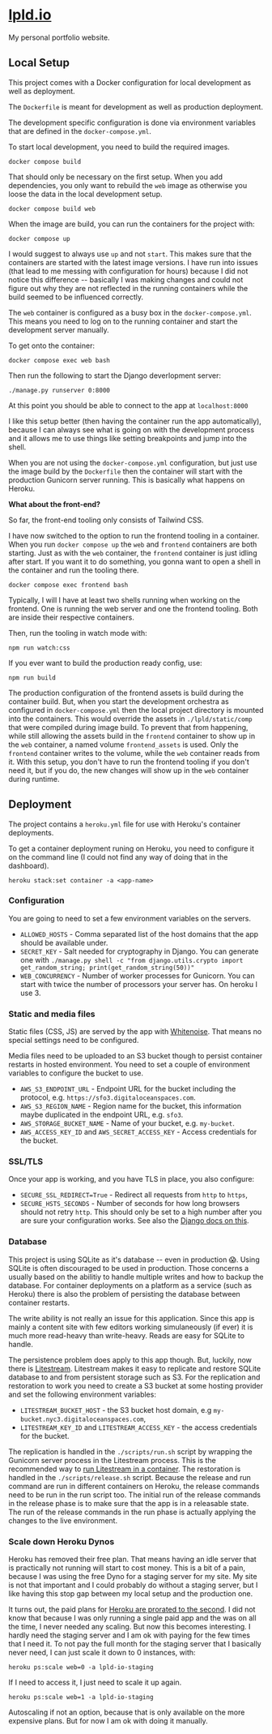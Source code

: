 # [lpld.io](https://www.lpld.io)

My personal portfolio website.

## Local Setup

This project comes with a Docker configuration for local development as well as deployment.

The `Dockerfile` is meant for development as well as production deployment.

The development specific configuration is done via environment variables that are defined in the `docker-compose.yml`.

To start local development, you need to build the required images.

```console
docker compose build
```

That should only be necessary on the first setup.
When you add dependencies, you only want to rebuild the `web` image as otherwise you loose the data in the local development setup.

```console
docker compose build web
```

When the image are build, you can run the containers for the project with:

```console
docker compose up
```

I would suggest to always use `up` and not `start`.
This makes sure that the containers are started with the latest image versions.
I have run into issues (that lead to me messing with configuration for hours) because I did not notice this difference -- basically I was making changes and could not figure out why they are not reflected in the running containers while the build seemed to be influenced correctly.

The `web` container is configured as a busy box in the `docker-compose.yml`.
This means you need to log on to the running container and start the development server manually.

To get onto the container:

```console
docker compose exec web bash
```

Then run the following to start the Django deverlopment server:

```console
./manage.py runserver 0:8000
```

At this point you should be able to connect to the app at `localhost:8000`

I like this setup better (then having the container run the app automatically), because I can always see what is going on with the development process and it allows me to use things like setting breakpoints and jump into the shell.

When you are not using the `docker-compose.yml` configuration, but just use the image build by the `Dockerfile` then the container will start with the production Gunicorn server running.
This is basically what happens on Heroku.


**What about the front-end?**

So far, the front-end tooling only consists of Tailwind CSS.

I have now switched to the option to run the frontend tooling in a container.
When you run `docker compose up` the `web` and `frontend` containers are both starting.
Just as with the `web` container, the `frontend` container is just idling after start.
If you want it to do something, you gonna want to open a shell in the container and run the tooling there.

```console
docker compose exec frontend bash
```

Typically, I will I have at least two shells running when working on the frontend.
One is running the web server and one the frontend tooling.
Both are inside their respective containers.

Then, run the tooling in watch mode with:

```console
npm run watch:css
```

If you ever want to build the production ready config, use:

```console
npm run build
```

The production configuration of the frontend assets is build during the container build.
But, when you start the development orchestra as configured in `docker-compose.yml` then the local project directory is mounted into the containers.
This would override the assets in `./lpld/static/comp` that were compiled during image build.
To prevent that from happening, while still allowing the assets build in the `frontend` container to show up in the `web` container, a named volume `frontend_assets` is used.
Only the `frontend` container writes to the volume, while the `web` container reads from it.
With this setup, you don't have to run the frontend tooling if you don't need it, but if you do, the new changes will show up in the `web` container during runtime.

## Deployment

The project contains a `heroku.yml` file for use with Heroku's container deployments.

To get a container deployment runing on Heroku, you need to configure it on the command line (I could not find any way of doing that in the dashboard).

```console
heroku stack:set container -a <app-name>
```

### Configuration

You are going to need to set a few environment variables on the servers.

* `ALLOWED_HOSTS` - Comma separated list of the host domains that the app should be available under.
* `SECRET_KEY` - Salt needed for cryptography in Django. You can generate one with `./manage.py shell -c "from django.utils.crypto import get_random_string; print(get_random_string(50))"`
* `WEB_CONCURRENCY` - Number of worker processes for Gunicorn. You can start with twice the number of processors your server has. On heroku I use 3.

### Static and media files

Static files (CSS, JS) are served by the app with [Whitenoise](https://github.com/evansd/whitenoise).
That means no special settings need to be configured.

Media files need to be uploaded to an S3 bucket though to persist container restarts in hosted environment.
You need to set a couple of environment variables to configure the bucket to use.

* `AWS_S3_ENDPOINT_URL` - Endpoint URL for the bucket including the protocol, e.g. `https://sfo3.digitaloceanspaces.com`.
* `AWS_S3_REGION_NAME` - Region name for the bucket, this information maybe duplicated in the endpoint URL, e.g. `sfo3`.
* `AWS_STORAGE_BUCKET_NAME` - Name of your bucket, e.g. `my-bucket`.
* `AWS_ACCESS_KEY_ID` and `AWS_SECRET_ACCESS_KEY` - Access credentials for the bucket.

### SSL/TLS

Once your app is working, and you have TLS in place, you also configure:

* `SECURE_SSL_REDIRECT=True` - Redirect all requests from `http` to `https`,
* `SECURE_HSTS_SECONDS` - Number of seconds for how long browsers should not retry `http`. This should only be set to a high number after you are sure your configuration works. See also the [Django docs on this](https://docs.djangoproject.com/en/4.1/ref/middleware/#http-strict-transport-security).

### Database

This project is using SQLite as it's database -- even in production 😱.
Using SQLite is often discouraged to be used in production.
Those concerns a usually based on the abilitiy to handle multiple writes and how to backup the database.
For container deployments on a platform as a service (such as Heroku) there is also the problem of persisting the database between container restarts.

The write ability is not really an issue for this application.
Since this app is mainly a content site with few editors working simulaneously (if ever) it is much more read-heavy than write-heavy.
Reads are easy for SQLite to handle.

The persistence problem does apply to this app though.
But, luckily, now there is [Litestream](https://litestream.io/).
Litestream makes it easy to replicate and restore SQLite database to and from persistent storage such as S3.
For the replication and restoration to work you need to create a S3 bucket at some hosting provider and set the following environment variables:

* `LITESTREAM_BUCKET_HOST` - the S3 bucket host domain, e.g `my-bucket.nyc3.digitaloceanspaces.com`,
* `LITESTREAM_KEY_ID` and `LITESTREAM_ACCESS_KEY` - the access credentials for the bucket.

The replication is handled in the `./scripts/run.sh` script by wrapping the Gunicorn server process in the Litestream process.
This is the recommended way to [run Litestream in a container](https://litestream.io/guides/docker/).
The restoration is handled in the `./scripts/release.sh` script.
Because the release and run command are run in different containers on Heroku, the release commands need to be run in the run script too.
The initial run of the release commands in the release phase is to make sure that the app is in a releasable state.
The run of the release commands in the run phase is actually applying the changes to the live environment.

### Scale down Heroku Dynos

Heroku has removed their free plan.
That means having an idle server that is practically not running will start to cost money.
This is a bit of a pain, because I was using the free Dyno for a staging server for my site.
My site is not that important and I could probably do without a staging server, but I like having this stop gap between my local setup and the production one.

It turns out, the paid plans for [Heroku are prorated to the second](https://www.heroku.com/pricing).
I did not know that because I was only running a single paid app and the was on all the time, I never needed any scaling.
But now this becomes interesting.
I hardly need the staging server and I am ok with paying for the few times that I need it.
To not pay the full month for the staging server that I basically never need, I can just scale it down to 0 instances, with:

```console
heroku ps:scale web=0 -a lpld-io-staging
```

If I need to access it, I just need to scale it up again.

```console
heroku ps:scale web=1 -a lpld-io-staging
```

Autoscaling if not an option, because that is only available on the more expensive plans.
But for now I am ok with doing it manually.
